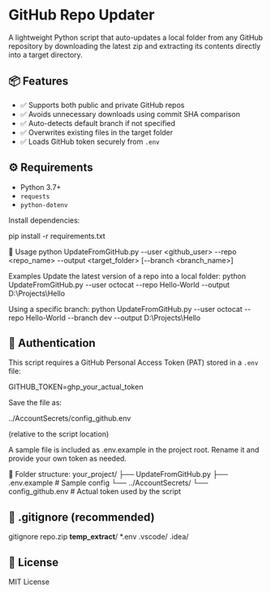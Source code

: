 # GitHub Repo Updater

A lightweight Python script that auto-updates a local folder from any GitHub repository by downloading the latest zip and extracting its contents directly into a target directory.

## 📦 Features

- ✅ Supports both public and private GitHub repos
- ✅ Avoids unnecessary downloads using commit SHA comparison
- ✅ Auto-detects default branch if not specified
- ✅ Overwrites existing files in the target folder
- ✅ Loads GitHub token securely from `.env`

## ⚙️ Requirements

- Python 3.7+
- `requests`
- `python-dotenv`

Install dependencies:


pip install -r requirements.txt

🚀 Usage
python UpdateFromGitHub.py --user <github_user> --repo <repo_name> --output <target_folder> [--branch <branch_name>]

Examples
Update the latest version of a repo into a local folder:
python UpdateFromGitHub.py --user octocat --repo Hello-World --output D:\Projects\Hello

Using a specific branch:
python UpdateFromGitHub.py --user octocat --repo Hello-World --branch dev --output D:\Projects\Hello

## 🔐 Authentication

This script requires a GitHub Personal Access Token (PAT) stored in a `.env` file:


GITHUB_TOKEN=ghp_your_actual_token

Save the file as:

../AccountSecrets/config_github.env

(relative to the script location)

A sample file is included as .env.example in the project root.
Rename it and provide your own token as needed.

📁 Folder structure:
your_project/
├── UpdateFromGitHub.py
├── .env.example          # Sample config
└── ../AccountSecrets/
    └── config_github.env # Actual token used by the script


## 🧾 .gitignore (recommended)
gitignore
repo.zip
__temp_extract__/
*.env
.vscode/
.idea/

## 📄 License
MIT License

